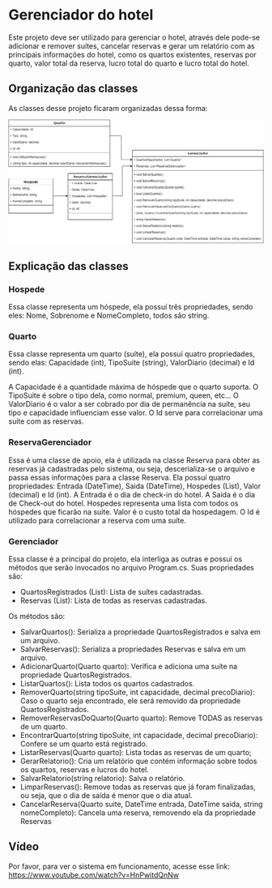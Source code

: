 # Gerenciador do hotel
Este projeto deve ser utilizado para gerenciar o hotel, através dele pode-se adicionar e remover suítes, cancelar reservas e gerar um relatório com as principais informações do hotel, como os quartos existentes, reservas por quarto, valor total da reserva, lucro total do quarto e lucro total do hotel.

## Organização das classes
As classes desse projeto ficaram organizadas dessa forma:

![Diagrama de classe reserva hotel](diagrama_classe_gerenciador_hotel.png)

## Explicação das classes

### Hospede
Essa classe representa um hóspede, ela possuí três propriedades, sendo eles: Nome, Sobrenome e NomeCompleto, todos são string.

### Quarto
Essa classe representa um quarto (suíte), ela possuí quatro propriedades, sendo elas: Capacidade (int), TipoSuite (string), ValorDiario (decimal) e Id (int).

A Capacidade é a quantidade máxima de hóspede que o quarto suporta.
O TipoSuite é sobre o tipo dela, como normal, premium, queen, etc...
O ValorDiario é o valor a ser cobrado por dia de permanência na suíte, seu tipo e capacidade influenciam esse valor.
O Id serve para correlacionar uma suíte com as reservas.

### ReservaGerenciador
Essa é uma classe de apoio, ela é utilizada na classe Reserva para obter as reservas já cadastradas pelo sistema, ou seja, descerializa-se o arquivo e passa essas informações para a classe Reserva.
Ela possuí quatro propriedades: Entrada (DateTime), Saida (DateTime), Hospedes (List<Pessoa>), Valor (decimal) e Id (int).
A Entrada é o dia de check-in do hotel.
A Saída é o dia de Check-out do hotel.
Hospedes representa uma lista com todos os hóspedes que ficarão na suíte.
Valor é o custo total da hospedagem.
O Id é utilizado para correlacionar a reserva com uma suíte.

### Gerenciador
Essa classe é a principal do projeto, ela interliga as outras e possuí os métodos que serão invocados no arquivo Program.cs.
Suas propriedades são: 
 - QuartosRegistrados (List<Quarto>): Lista de suítes cadastradas.
 - Reservas (List<ReservaGerenciador>): Lista de todas as reservas cadastradas.

Os métodos são:
 - SalvarQuartos(): Serializa a propriedade QuartosRegistrados e salva em um arquivo.
 - SalvarReservas(): Serializa a propriedades Reservas e salva em um arquivo.
 - AdicionarQuarto(Quarto quarto): Verifica e adiciona uma suíte na propriedade QuartosRegistrados.
 - ListarQuartos(): Lista todos os quartos cadastrados.
 - RemoverQuarto(string tipoSuite, int capacidade, decimal precoDiario): Caso o quarto seja encontrado, ele será removido da propriedade QuartosRegistrados.
 - RemoverReservasDoQuarto(Quarto quarto): Remove TODAS as reservas de um quarto.
 - EncontrarQuarto(string tipoSuite, int capacidade, decimal precoDiario): Confere se um quarto está registrado.
 - ListarReservas(Quarto quarto): Lista todas as reservas de um quarto;
 - GerarRelatorio(): Cria um relatório que contém informação sobre todos os quartos, reservas e lucros do hotel.
 - SalvarRelatorio(string relatorio): Salva o relatório.
 - LimparReservas(): Remove todas as reservas que já foram finalizadas, ou seja, que o dia de saída é menor que o dia atual.
 - CancelarReserva(Quarto suite, DateTime entrada, DateTime saida, string nomeCompleto): Cancela uma reserva, removendo ela da propriedade Reservas

## Vídeo
Por favor, para ver o sistema em funcionamento, acesse esse link: https://www.youtube.com/watch?v=HnPwitdQnNw